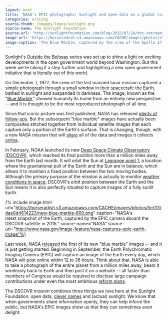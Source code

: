 ```yaml
---
layout: post
title: 'NASA’s EPIC photographs: Sunlight and open data on a global scale'
categories: writing
source-thumb: /images/logos/sunlight.png
source-name: The Sunlight Foundation
source-url: 'http://sunlightfoundation.com/blog/2015/07/24/dnc-retreats-lifts-ban-on-money-from-lobbyists-and-pacs/'
image-url: 'https://horseradish.s3.amazonaws.com/CACHE/images/photos/e7/56/231483034f36/old-blue-marble-300.jpg'
image-caption: 'The Blue Marble, captured by the crew of the Apollo 17 in 1972. (Photo credit: NASA)'
---
```


Sunlight's [Outside the Beltway](http://sunlightfoundation.com/blog/series/outside-the-beltway/) series was set up to shine a light on exciting developments in the open government world beyond Washington. But this week we're taking it a step further and highlighting a new open government initiative that is literally out of this world.

On December 7, 1972, the crew of the last manned lunar mission captured a simple photograph through a small window in their spacecraft: the Earth, bathed in sunlight and suspended in darkness. The image, known as the "[Blue Marble](http://grin.hq.nasa.gov/ABSTRACTS/GPN-2000-001138.html)," showed humanity its home from an entirely new perspective -- and it is thought to be the most reproduced photograph of all time.

Since that iconic picture was first published, NASA has released [plenty of follow-ups](http://visibleearth.nasa.gov/view_cat.php?categoryID=1484). But the subsequent "blue marble" images have actually been composites stitched together from individual satellite images that each capture only a portion of the Earth's surface. That is changing, though, with a new NASA mission that will [share](https://www.whitehouse.gov/blog/2015/07/20/new-blue-marble) all of the data and images it collects [online](http://www.nesdis.noaa.gov/DSCOVR/).

In February, NOAA launched its new [Deep Space Climate Observatory (DSCOVR)](http://www.nesdis.noaa.gov/DSCOVR/), which reached its final position more than a million miles away from the Earth last month. It will orbit the Sun at [Lagrange point 1](http://map.gsfc.nasa.gov/mission/observatory_l2.html), a location where the gravitational pull of the Earth and the Sun are in balance, which allows it to maintain a fixed position between the two moving bodies. Although the primary purpose of the mission is actually to monitor [weather conditions in space](http://www.swpc.noaa.gov/), DSCOVR's orbit position between the Earth and the Sun means it is also perfectly situated to capture images of a fully sunlit Earth.

{% include image.html url="https://horseradish.s3.amazonaws.com/CACHE/images/photos/5e/33/dae0d4614223/new-blue-marble-800.png" caption="NASA's latest snapshot of the Earth, captured by the EPIC camera aboard the DSCOVR satellite in 2015." source-name="NASA" source-url="http://www.nasa.gov/image-feature/nasa-captures-epic-earth-image"%}

Last week, NASA [released](http://www.nasa.gov/image-feature/nasa-captures-epic-earth-image) the first of its new "blue marble" images -- and it is just getting started. Beginning in September, the Earth Polychromatic Imaging Camera (EPIC) will capture an image of the Earth every day, which NASA will post online within 12 to 36 hours. Think about that. NASA is able to take a photograph of the entire planet from a million miles away, beam it wirelessly back to Earth and then post it on a website -- all faster than members of Congress would be required to disclose large campaign contributions under even the most ambitious [reform plans](https://sunlightfoundation.com/blog/2014/06/12/its-time-for-congress-to-show-us-the-money-in-real-time/).

The DSCOVR mission combines three things we love here at the Sunlight Foundation: open data, [clever names](http://adhawk.sunlightfoundation.com/) and (actual) sunlight. We know that when governments share information openly, they can help inform the public, but NASA's EPIC images show us that they can sometimes even delight.
